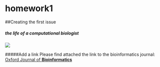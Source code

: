 # homework1
##Creating the first issue
##### the life of a computational biologist
![](http://4.bp.blogspot.com/-M-V6G9lNp34/UdLvOXOvonI/AAAAAAAAEgU/p4o69w6wviI/s500/freedom-lifeisnotfare-500x391.gif)

#####Add a link
Please find attached the link to the bioinformatics journal:
[Oxford Journal of **Bioinformatics**](http://bioinformatics.oxfordjournals.org/)
